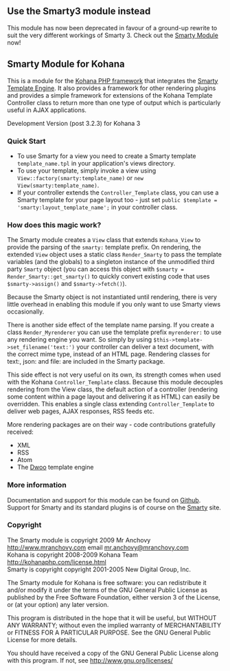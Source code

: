 ## Use the Smarty3 module instead

This module has now been deprecated in favour of a ground-up rewrite to suit the
very different workings of Smarty 3. Check out the
[Smarty Module](https://github.com/MrAnchovy/Kohana_Smarty3) now!

## Smarty Module for Kohana

This is a module for the [Kohana PHP framework](http://kohanaphp.com/) that
integrates the [Smarty Template Engine](http://www.smarty.net/). It also
provides a framework for other rendering plugins and provides a simple framework
for extensions of the Kohana Template Controller class to return more than one
type of output which is particularly useful in AJAX applications.

Development Version (post 3.2.3) for Kohana 3

### Quick Start

* To use Smarty for a view you need to create a Smarty template
  `template_name.tpl` in your application's views directory.
* To use your template, simply invoke a view using
  `View::factory(smarty:template_name)` or `new View(smarty:template_name)`.
* If your controller extends the `Controller_Template` class, you can use a
  Smarty template for your page layout too - just set
  `public $template = 'smarty:layout_template_name';` in your controller class.

### How does this magic work?

The Smarty module creates a `View` class that extends `Kohana_View` to provide
the parsing of the `smarty:` template prefix. On rendering, the extended `View`
object uses a static class `Render_Smarty` to pass the template variables (and
the globals) to a singleton instance of the unmodified third party `Smarty`
object (you can access this object with `$smarty = Render_Smarty::get_smarty()`
to quickly convert existing code that uses `$smarty->assign()` and
`$smarty->fetch()`).

Because the Smarty object is not instantiated until rendering, there is very
little overhead in enabling this module if you only want to use Smarty views
occasionally.

There is another side effect of the template name parsing. If you create a class
`Render_Myrenderer` you can use the template prefix `myrenderer:` to use any
rendering engine you want. So simply by using
`$this->template->set_filename('text:')` your controller can deliver a text
document, with the correct mime type, instead of an HTML page. Rendering classes
for text:, json: and file: are included in the Smarty package.

This side effect is not very useful on its own, its strength comes when used
with the Kohana `Controller_Template` class. Because this module decouples
rendering from the View class, the default action of a controller (rendering
some content within a page layout and delivering it as HTML) can easily be
overridden. This enables a single class extending `Controller_Template` to
deliver web pages, AJAX responses, RSS feeds etc.

More rendering packages are on their way - code contributions gratefully received:

* XML
* RSS
* Atom
* The [Dwoo](http://dwoo.org) template engine

### More information

Documentation and support for this module can be found on
[Github](http://wiki.github.com/MrAnchovy/kohana-module-smarty]Information).
Support for Smarty and its standard plugins is of course on the
[Smarty](http://www.smarty.net) site.


### Copyright

The Smarty module is copyright 2009 Mr Anchovy
  <http://www.mranchovy.com> email <mr.anchovy@mranchovy.com>  
Kohana is copyright 2008-2009 Kohana Team <http://kohanaphp.com/license.html>  
Smarty is copyright  copyright 2001-2005 New Digital Group, Inc.

The Smarty module for Kohana is free software:
you can redistribute it and/or modify
it under the terms of the GNU General Public License as published by
the Free Software Foundation, either version 3 of the License, or
(at your option) any later version.

This program is distributed in the hope that it will be useful,
but WITHOUT ANY WARRANTY; without even the implied warranty of
MERCHANTABILITY or FITNESS FOR A PARTICULAR PURPOSE.  See the
GNU General Public License for more details.

You should have received a copy of the GNU General Public License
along with this program.  If not, see <http://www.gnu.org/licenses/>
